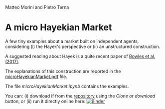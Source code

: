 Matteo Morini and Pietro Terna
# A micro Hayekian Market
A few tiny examples about a market built on independent agents, considering (i) the Hayek's perspective or (ii) an unstructured construction.

A suggested reading about Hayek is a quite recent paper of [Bowles et al. (2017)](https://www.aeaweb.org/articles?id=10.1257/jep.31.3.215).

The explanations of this construction are reported in the [microHayekianMarket.pdf](https://github.com/terna/microHayekianMarket/blob/master/paperLaTeX_folder/microHayekianMarket/microHayekianMarket.pdf) file.

The file *microHayekianMarket.ipynb* contains the examples.

You can: (i) download if from the [repository](https://github.com/terna/microHayekianMarket) using the *Clone or download* button, or (ii) run it directly online here: [![Binder](https://mybinder.org/badge.svg)](https://mybinder.org/v2/gh/terna/microHayekianMarket/master?filepath=microHayekianMarket.ipynb)
